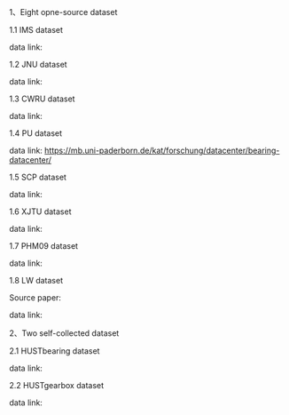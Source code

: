 1、Eight opne-source dataset

1.1 IMS dataset

data link: 

1.2 JNU dataset

data link: 

1.3 CWRU dataset

data link: 

1.4 PU dataset

data link: https://mb.uni-paderborn.de/kat/forschung/datacenter/bearing-datacenter/

1.5 SCP dataset

data link:

1.6 XJTU dataset

data link:

1.7 PHM09 dataset

data link:

1.8 LW dataset

Source paper:

data link:

2、Two self-collected dataset

2.1 HUSTbearing dataset

data link:

2.2 HUSTgearbox dataset

data link:


